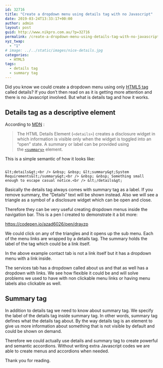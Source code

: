 ```yaml
---
id: 32716
title: "Create a dropdown menu using details tag with no Javascript"
date: 2019-03-24T13:33:17+00:00
author: admin
layout: post
guid: http://www.nikpro.com.au/?p=32716
permalink: /create-a-dropdown-menu-using-details-tag-with-no-javascript/
xyz_twap:
  - "1"
# image: ../../static/images/nice-details.jpg
categories:
  - HTML5
tags:
  - details tag
  - summary tag
---
```


Did you know we could create a dropdown menu using only [HTML5 tag](http://www.nikpro.com.au/html5-best-practices-and-what-to-avoid/) called details? If you don&#8217;t then read on as it is getting more attention and there is no Javascript involved. But what is details tag and how it works.

## Details tag as a descriptive element

According to <a rel="noreferrer noopener" aria-label="MDN (opens in a new tab)" href="https://developer.mozilla.org/en-US/docs/Web/HTML/Element/details" target="_blank">MDN</a> :

> The&nbsp;HTML Details Element (<code>&lt;details&gt;</code>)&nbsp;creates a disclosure widget in which information is visible only when the widget is toggled into an &#8220;open&#8221; state.&nbsp;A summary or label can be provided using the&nbsp;<a rel="noreferrer noopener" href="https://developer.mozilla.org/en-US/docs/Web/HTML/Element/summary"><code>&lt;summary&gt;</code></a>&nbsp;element.

This is a simple semantic of how it looks like:


```

&lt;details&gt;<br /> &nbsp; &nbsp; &lt;summary&gt;System Requirements&lt;/summary&gt;<br /> &nbsp; &nbsp; Something small enough to escape casual notice.<br /> &lt;/details&gt; 

```


Basically the details tag always comes with summary tag as a label. If you remove summary, the &#8220;Details&#8221; text will be shown instead. Also we will see a triangle as a symbol of a disclosure widget which can be open and close.

Therefore they can be very useful creating dropdown menus inside the navigation bar. This is a pen I created to demonstrate it a bit more:

https://codepen.io/azad6026/pen/drayzp

We could click on any of the triangles and it opens up the sub menu. Each of the menu links are wrapped by a details tag. The summary holds the label of the tag which could be a link itself.

In the above example contact tab is not a link itself but it has a dropdown menu with a link inside.

The services tab has a dropdown called about us and that as well has a dropdown with links. We see how flexible it could be and will solve problems we used to have with non clickable menu links or having menu labels also clickable as well.

## Summary tag

In addition to details tag we need to know about summary tag. We specify the label of the details tag inside summary tag. In other words, summary tag defines what the details tag about. By the way details tag is an element to give us more information about something that is not visible by default and could be shown on demand.

Therefore we could actually use details and summary tag to create powerful and semantic accordions. Without writing extra Javascript codes we are able to create menus and accordions when needed.

Thank you for reading.
